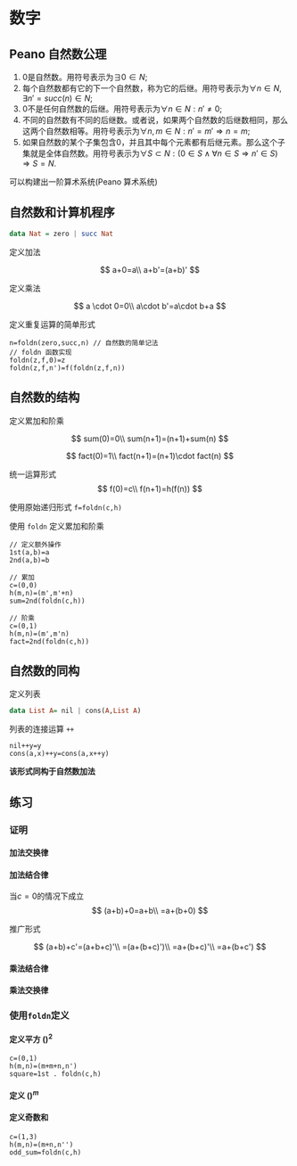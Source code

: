 # 数字

## Peano 自然数公理

1. 0是自然数。用符号表示为$\exists 0 \in N$;
2. 每个自然数都有它的下一个自然数，称为它的后继。用符号表示为$\forall n \in N, \exists n' = succ(n) \in N$;
3. 0不是任何自然数的后继。用符号表示为$\forall n \in N: n' \neq 0$;
4. 不同的自然数有不同的后继数。或者说，如果两个自然数的后继数相同，那么这两个自然数相等。用符号表示为$\forall n, m \in N: n' = m' \Rightarrow n = m$;
5. 如果自然数的某个子集包含0，并且其中每个元素都有后继元素。那么这个子集就是全体自然数。用符号表示为$\forall S \subset N: (0 \in S \land \forall n \in S \Rightarrow n' \in S) \Rightarrow S = N$.


可以构建出一阶算术系统(Peano 算术系统)

## 自然数和计算机程序

```Haskell
data Nat = zero | succ Nat
```

定义加法

$$
a+0=a\\
a+b'=(a+b)'
$$

定义乘法

$$
a \cdot 0=0\\
a\cdot b'=a\cdot b+a
$$

定义重复运算的简单形式

```
n=foldn(zero,succ,n) // 自然数的简单记法
// foldn 函数实现
foldn(z,f,0)=z
foldn(z,f,n')=f(foldn(z,f,n))
```

## 自然数的结构

定义累加和阶乘

$$
sum(0)=0\\
sum(n+1)=(n+1)+sum(n)
$$


$$
fact(0)=1\\
fact(n+1)=(n+1)\cdot fact(n)
$$

统一运算形式
$$
f(0)=c\\
f(n+1)=h(f(n))
$$

使用原始递归形式 `f=foldn(c,h)`

使用 `foldn` 定义累加和阶乘

```
// 定义额外操作
1st(a,b)=a
2nd(a,b)=b

// 累加
c=(0,0)
h(m,n)=(m',m'+n)
sum=2nd(foldn(c,h))

// 阶乘
c=(0,1)
h(m,n)=(m',m'n)
fact=2nd(foldn(c,h))
```

## 自然数的同构

定义列表
```haskell
data List A= nil | cons(A,List A)
```

列表的连接运算 `++`

```
nil++y=y
cons(a,x)++y=cons(a,x++y)
```

**该形式同构于自然数加法**

## 练习

### 证明

#### 加法交换律

#### 加法结合律

当$c=0$的情况下成立
$$
(a+b)+0=a+b\\
=a+(b+0)
$$

推广形式

$$
(a+b)+c'=(a+b+c)'\\
=(a+(b+c)')\\
=a+(b+c)'\\
=a+(b+c')
$$

#### 乘法结合律

#### 乘法交换律

### 使用`foldn`定义

#### 定义平方 $()^2$

```
c=(0,1)
h(m,n)=(m+m+n,n')
square=1st . foldn(c,h)
```

#### 定义 $()^m$

#### 定义奇数和

```
c=(1,3)
h(m,n)=(m+n,n'')
odd_sum=foldn(c,h)
```

